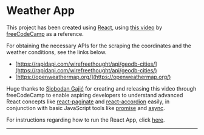 # **Weather App**

This project has been created using [React](https://reactjs.org/), using [this video](https://youtu.be/Reny0cTTv24) by [freeCodeCamp](https://www.freecodecamp.org/) as a reference. 

For obtaining the necessary APIs for the scraping the coordinates and the weather conditions, see the links below.

- [https://rapidapi.com/wirefreethought/api/geodb-cities/](https://rapidapi.com/wirefreethought/api/geodb-cities/)
- [https://openweathermap.org/](https://openweathermap.org/)

Huge thanks to [Slobodan Gajić](https://github.com/bobangajicsm) for creating and releasing this video through freeCodeCamp to enable aspiring developers to understand advanced React concepts like [react-paginate](https://www.npmjs.com/package/react-paginate) and [react-accordion](https://www.npmjs.com/package/react-accessible-accordion) easily, in conjunction with basic JavaScript tools like [promise](https://developer.mozilla.org/en-US/docs/Web/JavaScript/Reference/Global_Objects/Promise) and [async](https://developer.mozilla.org/en-US/docs/Web/JavaScript/Reference/Statements/async_function).

For instructions regarding how to run the React App, click [here](https://github.com/WarMachine0502/weather-app-react/blob/main/public/README.md). 

---